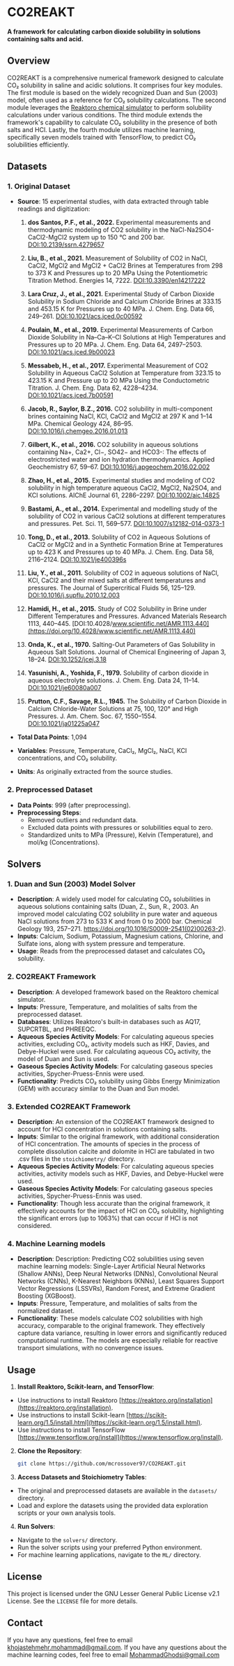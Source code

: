 # CO2REAKT

**A framework for calculating carbon dioxide solubility in solutions containing salts and acid.**

## Overview

CO2REAKT is a comprehensive numerical framework designed to calculate CO₂ solubility in saline and acidic solutions. It comprises four key modules. The first module is based on the widely recognized Duan and Sun (2003) model, often used as a reference for CO₂ solubility calculations. The second module leverages the [Reaktoro chemical simulator](https://github.com/reaktoro/reaktoro) to perform solubility calculations under various conditions. The third module extends the framework's capability to calculate CO₂ solubility in the presence of both salts and HCl. Lastly, the fourth module utilizes machine learning, specifically seven models trained with TensorFlow, to predict CO₂ solubilities efficiently.

## Datasets

### 1. Original Dataset
- **Source**: 15 experimental studies, with data extracted through table readings and digitization:
  
  1. **dos Santos, P.F., et al., 2022.** Experimental measurements and thermodynamic modeling of CO2 solubility in the NaCl-Na2SO4-CaCl2-MgCl2 system up to 150 °C and 200 bar. [DOI:10.2139/ssrn.4279657](https://doi.org/10.2139/ssrn.4279657)

  2. **Liu, B., et al., 2021.** Measurement of Solubility of CO2 in NaCl, CaCl2, MgCl2 and MgCl2 + CaCl2 Brines at Temperatures from 298 to 373 K and Pressures up to 20 MPa Using the Potentiometric Titration Method. Energies 14, 7222. [DOI:10.3390/en14217222](https://doi.org/10.3390/en14217222)

  3. **Lara Cruz, J., et al., 2021.** Experimental Study of Carbon Dioxide Solubility in Sodium Chloride and Calcium Chloride Brines at 333.15 and 453.15 K for Pressures up to 40 MPa. J. Chem. Eng. Data 66, 249–261. [DOI:10.1021/acs.jced.0c00592](https://doi.org/10.1021/acs.jced.0c00592)

  4. **Poulain, M., et al., 2019.** Experimental Measurements of Carbon Dioxide Solubility in Na–Ca–K–Cl Solutions at High Temperatures and Pressures up to 20 MPa. J. Chem. Eng. Data 64, 2497–2503. [DOI:10.1021/acs.jced.9b00023](https://doi.org/10.1021/acs.jced.9b00023)

  5. **Messabeb, H., et al., 2017.** Experimental Measurement of CO2 Solubility in Aqueous CaCl2 Solution at Temperature from 323.15 to 423.15 K and Pressure up to 20 MPa Using the Conductometric Titration. J. Chem. Eng. Data 62, 4228–4234. [DOI:10.1021/acs.jced.7b00591](https://doi.org/10.1021/acs.jced.7b00591)

  6. **Jacob, R., Saylor, B.Z., 2016.** CO2 solubility in multi-component brines containing NaCl, KCl, CaCl2 and MgCl2 at 297 K and 1–14 MPa. Chemical Geology 424, 86–95. [DOI:10.1016/j.chemgeo.2016.01.013](https://doi.org/10.1016/j.chemgeo.2016.01.013)

  7. **Gilbert, K., et al., 2016.** CO2 solubility in aqueous solutions containing Na+, Ca2+, Cl−, SO42− and HCO3-: The effects of electrostricted water and ion hydration thermodynamics. Applied Geochemistry 67, 59–67. [DOI:10.1016/j.apgeochem.2016.02.002](https://doi.org/10.1016/j.apgeochem.2016.02.002)

  8. **Zhao, H., et al., 2015.** Experimental studies and modeling of CO2 solubility in high temperature aqueous CaCl2, MgCl2, Na2SO4, and KCl solutions. AIChE Journal 61, 2286–2297. [DOI:10.1002/aic.14825](https://doi.org/10.1002/aic.14825)

  9. **Bastami, A., et al., 2014.** Experimental and modelling study of the solubility of CO2 in various CaCl2 solutions at different temperatures and pressures. Pet. Sci. 11, 569–577. [DOI:10.1007/s12182-014-0373-1](https://doi.org/10.1007/s12182-014-0373-1)

  10. **Tong, D., et al., 2013.** Solubility of CO2 in Aqueous Solutions of CaCl2 or MgCl2 and in a Synthetic Formation Brine at Temperatures up to 423 K and Pressures up to 40 MPa. J. Chem. Eng. Data 58, 2116–2124. [DOI:10.1021/je400396s](https://doi.org/10.1021/je400396s)

  11. **Liu, Y., et al., 2011.** Solubility of CO2 in aqueous solutions of NaCl, KCl, CaCl2 and their mixed salts at different temperatures and pressures. The Journal of Supercritical Fluids 56, 125–129. [DOI:10.1016/j.supflu.2010.12.003](https://doi.org/10.1016/j.supflu.2010.12.003)

  12. **Hamidi, H., et al., 2015.** Study of CO2 Solubility in Brine under Different Temperatures and Pressures. Advanced Materials Research 1113, 440–445. [DOI:10.4028/www.scientific.net/AMR.1113.440](https://doi.org/10.4028/www.scientific.net/AMR.1113.440)
 
  13. **Onda, K., et al., 1970.** Salting-Out Parameters of Gas Solubility in Aqueous Salt Solutions. Journal of Chemical Engineering of Japan 3, 18–24. [DOI:10.1252/jcej.3.18](https://doi.org/10.1252/jcej.3.18)

  14. **Yasunishi, A., Yoshida, F., 1979.** Solubility of carbon dioxide in aqueous electrolyte solutions. J. Chem. Eng. Data 24, 11–14. [DOI:10.1021/je60080a007](https://doi.org/10.1021/je60080a007)
 
  15. **Prutton, C.F., Savage, R.L., 1945.** The Solubility of Carbon Dioxide in Calcium Chloride-Water Solutions at 75, 100, 120° and High Pressures. J. Am. Chem. Soc. 67, 1550–1554. [DOI:10.1021/ja01225a047](https://doi.org/10.1021/ja01225a047)

- **Total Data Points**: 1,094
- **Variables**: Pressure, Temperature, CaCl₂, MgCl₂, NaCl, KCl concentrations, and CO₂ solubility.
- **Units**: As originally extracted from the source studies.

### 2. Preprocessed Dataset
- **Data Points**: 999 (after preprocessing).
- **Preprocessing Steps**:
  - Removed outliers and redundant data.
  - Excluded data points with pressures or solubilities equal to zero.
  - Standardized units to MPa (Pressure), Kelvin (Temperature), and mol/kg (Concentrations).

## Solvers

### 1. Duan and Sun (2003) Model Solver
- **Description**: A widely used model for calculating CO₂ solubilities in aqueous solutions containing salts (Duan, Z., Sun, R., 2003. An improved model calculating CO2 solubility in pure water and aqueous NaCl solutions from 273 to 533 K and from 0 to 2000 bar. Chemical Geology 193, 257–271. https://doi.org/10.1016/S0009-2541(02)00263-2).
- **Inputs**: Calcium, Sodium, Potassium, Magnesium cations, Chlorine, and Sulfate ions, along with system pressure and temperature.
- **Usage**: Reads from the preprocessed dataset and calculates CO₂ solubility.

### 2. CO2REAKT Framework
- **Description**: A developed framework based on the Reaktoro chemical simulator.
- **Inputs**: Pressure, Temperature, and molalities of salts from the preprocessed dataset.
- **Databases**: Utilizes Reaktoro's built-in databases such as AQ17, SUPCRTBL, and PHREEQC.
- **Aqueous Species Activity Models**: For calculating aqueous species activities, excluding CO₂, activity models such as HKF, Davies, and Debye-Huckel were used. For calculating aqueous CO₂ activity, the model of Duan and Sun is used.
- **Gaseous Species Activity Models**: For calculating gaseous species activities, Spycher-Pruess-Ennis were used.
- **Functionality**: Predicts CO₂ solubility using Gibbs Energy Minimization (GEM) with accuracy similar to the Duan and Sun model.

### 3. Extended CO2REAKT Framework
- **Description**: An extension of the CO2REAKT framework designed to account for HCl concentration in solutions containing salts.
- **Inputs**: Similar to the original framework, with additional consideration of HCl concentration. The amounts of species in the process of complete dissolution calcite and dolomite in HCl are tabulated in two .csv files in the `stoichiometry/` directory.
- **Aqueous Species Activity Models**: For calculating aqueous species activities, activity models such as HKF, Davies, and Debye-Huckel were used. 
- **Gaseous Species Activity Models**: For calculating gaseous species activities, Spycher-Pruess-Ennis was used.
- **Functionality**: Though less accurate than the original framework, it effectively accounts for the impact of HCl on CO₂ solubility, highlighting the significant errors (up to 1063%) that can occur if HCl is not considered.

### 4. Machine Learning models
- **Description**: Description: Predicting CO2 solubilities using seven machine learning models: Single-Layer Artificial Neural Networks (Shallow ANNs), Deep Neural Networks (DNNs), Convolutional Neural Networks (CNNs), K-Nearest Neighbors (KNNs), Least Squares Support Vector Regressions (LSSVRs), Random Forest, and Extreme Gradient Boosting (XGBoost).
- **Inputs**: Pressure, Temperature, and molalities of salts from the normalized dataset.
- **Functionality**: These models calculate CO2 solubilities with high accuracy, comparable to the original framework. They effectively capture data variance, resulting in lower errors and significantly reduced computational runtime. The models are especially reliable for reactive transport simulations, with no convergence issues.

## Usage

1. **Install Reaktoro, Scikit-learn, and TensorFlow**:
- Use instructions to install Reaktoro [https://reaktoro.org/installation](https://reaktoro.org/installation).
- Use instructions to install Scikit-learn [https://scikit-learn.org/1.5/install.html](https://scikit-learn.org/1.5/install.html).
- Use instructions to install TensorFlow [https://www.tensorflow.org/install](https://www.tensorflow.org/install).

2. **Clone the Repository**:
   ```bash
   git clone https://github.com/mcrossover97/CO2REAKT.git

3. **Access Datasets and Stoichiometry Tables**:
- The original and preprocessed datasets are available in the `datasets/` directory.
- Load and explore the datasets using the provided data exploration scripts or your own analysis tools.

4. **Run Solvers**:
- Navigate to the `solvers/` directory.
- Run the solver scripts using your preferred Python environment.
- For machine learning applications, navigate to the `ML/` directory.

## License

This project is licensed under the GNU Lesser General Public License v2.1 License. See the `LICENSE` file for more details.

## Contact

If you have any questions, feel free to email [khojastehmehr.mohammad@gmail.com](mailto:khojatehmehr.mohammad@gmail.com).
If you have any questions about the machine learning codes, feel free to email [MohammadGhodsi@gmail.com](mailto:eng.MohammadGhodsi@gmail.com)


